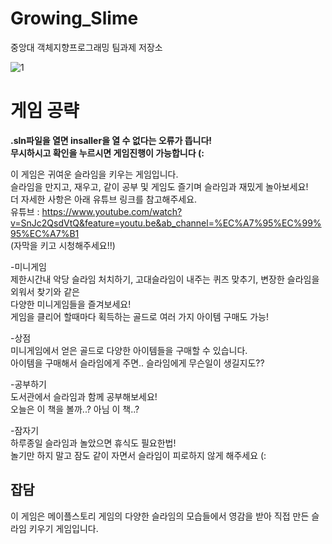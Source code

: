 # Growing_Slime
중앙대 객체지향프로그래밍 팀과제 저장소

![1](https://user-images.githubusercontent.com/55347374/101269025-3734a900-37ad-11eb-9230-047f8e54f280.png)
# 게임 공략
  
**.sln파일을 열면 insaller을 열 수 없다는 오류가 뜹니다!    
무시하시고 확인을 누르시면 게임진행이 가능합니다 (:**  
  
이 게임은 귀여운 슬라임을 키우는 게임입니다.  
슬라임을 만지고, 재우고, 같이 공부 및 게임도 즐기며 슬라임과 재밌게 놀아보세요!  
더 자세한 사항은 아래 유튜브 링크를 참고해주세요.  
유튜브 : https://www.youtube.com/watch?v=SnJc2QsdVtQ&feature=youtu.be&ab_channel=%EC%A7%95%EC%99%95%EC%A7%B1  
(자막을 키고 시청해주세요!!)  

-미니게임  
제한시간내 악당 슬라임 처치하기, 고대슬라임이 내주는 퀴즈 맞추기, 변장한 슬라임을 외워서 찾기와 같은  
다양한 미니게임들을 즐겨보세요!   
게임을 클리어 할때마다 획득하는 골드로 여러 가지 아이템 구매도 가능!
  
-상점  
미니게임에서 얻은 골드로 다양한 아이템들을 구매할 수 있습니다.  
아이템을 구매해서 슬라임에게 주면.. 슬라임에게 무슨일이 생길지도??  
  
-공부하기  
도서관에서 슬라임과 함께 공부해보세요!  
오늘은 이 책을 볼까..? 아님 이 책..?  
  
-잠자기  
하루종일 슬라임과 놀았으면 휴식도 필요한법!  
놀기만 하지 말고 잠도 같이 자면서 슬라임이 피로하지 않게 해주세요 (:  
  
## 잡담
이 게임은 메이플스토리 게임의 다양한 슬라임의 모습들에서 영감을 받아 직접 만든 슬라임 키우기 게임입니다.
